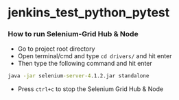 # jenkins_test_python_pytest

### How to run Selenium-Grid Hub & Node

- Go to project root directory
- Open terminal/cmd and type ```cd drivers/``` and hit enter
- Then type the following command and hit enter

```cmd
java -jar selenium-server-4.1.2.jar standalone
```

- Press ```ctrl+c``` to stop the Selenium Grid Hub & Node

